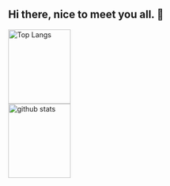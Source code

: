 ## Hi there, nice to meet you all. 👋

<p align="left"> 
  <img alt="Top Langs" height="150px" width="50%" src="https://github-readme-stats.vercel.app/api/top-langs/?username=DogoShota&layout=compact&show_icons=true&theme=onedark" />
  <img alt="github stats" height="150px" width="50%" src="https://github-readme-stats.vercel.app/api?username=DogoShota&theme=onedark&show_icons=ture" />
</p>

<!--
**DogoShota/DogoShota** is a ✨ _special_ ✨ repository because its `README.md` (this file) appears on your GitHub profile.

Here are some ideas to get you started:

- 🔭 I’m currently working on ...
- 🌱 I’m currently learning ...
- 👯 I’m looking to collaborate on ...
- 🤔 I’m looking for help with ...
- 💬 Ask me about ...
- 📫 How to reach me: ...
- 😄 Pronouns: ...
- ⚡ Fun fact: ...
-->

